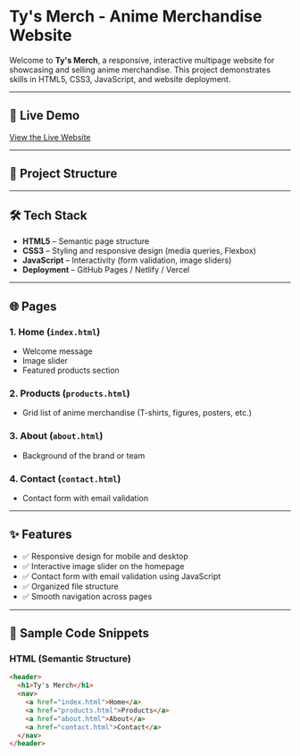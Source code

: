 # Ty's Merch - Anime Merchandise Website

Welcome to **Ty's Merch**, a responsive, interactive multipage website for showcasing and selling anime merchandise. This project demonstrates skills in HTML5, CSS3, JavaScript, and website deployment.

---

## 🔗 Live Demo

[View the Live Website](https://plp-webtechnologies.github.io/feb-2025-final-project-and-deployment-RivoltaAlpha/)

---

## 📁 Project Structure


---

## 🛠️ Tech Stack

- **HTML5** – Semantic page structure
- **CSS3** – Styling and responsive design (media queries, Flexbox)
- **JavaScript** – Interactivity (form validation, image sliders)
- **Deployment** – GitHub Pages / Netlify / Vercel

---

## 🌐 Pages

### 1. Home (`index.html`)
- Welcome message
- Image slider
- Featured products section

### 2. Products (`products.html`)
- Grid list of anime merchandise (T-shirts, figures, posters, etc.)

### 3. About (`about.html`)
- Background of the brand or team

### 4. Contact (`contact.html`)
- Contact form with email validation

---

## ✨ Features

- ✅ Responsive design for mobile and desktop
- ✅ Interactive image slider on the homepage
- ✅ Contact form with email validation using JavaScript
- ✅ Organized file structure
- ✅ Smooth navigation across pages

---

## 🎨 Sample Code Snippets

### HTML (Semantic Structure)
```html
<header>
  <h1>Ty's Merch</h1>
  <nav>
    <a href="index.html">Home</a>
    <a href="products.html">Products</a>
    <a href="about.html">About</a>
    <a href="contact.html">Contact</a>
  </nav>
</header>
